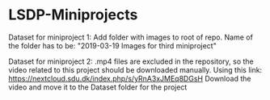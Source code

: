 # LSDP-Miniprojects

Dataset for miniproject 1:
Add folder with images to root of repo.
Name of the folder has to be: "2019-03-19 Images for third miniproject"

Dataset for miniproject 2:
.mp4 files are excluded in the repository, so the video related to this project should be downloaded manually.
Using this link: https://nextcloud.sdu.dk/index.php/s/yRnA3xJMEq8DGsH
Download the video and move it to the Dataset folder for the project